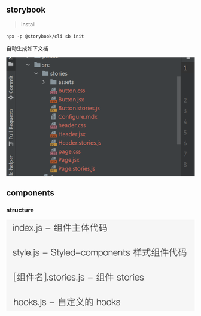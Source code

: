## storybook


>  install

`npx -p @storybook/cli sb init`

自动生成如下文档

![](images/docs/TODO/IMG-20240827225706591.png)

## components

### structure
![](images/docs/TODO/IMG-20240827230231930.png)


